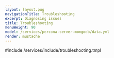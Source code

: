 ```yaml
---
layout: layout.pug
navigationTitle: Troubleshooting
excerpt: Diagnosing issues
title: Troubleshooting
menuWeight: 90
model: /services/percona-server-mongodb/data.yml
render: mustache
---
```


#include /services/include/troubleshooting.tmpl
